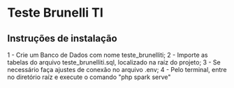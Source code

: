 # Teste Brunelli TI

## Instruções de instalação

1 - Crie um Banco de Dados com nome teste_brunelliti;
2 - Importe as tabelas do arquivo teste_brunelliti.sql, localizado na raíz do projeto;
3 - Se necessário faça ajustes de conexão no arquivo .env;
4 - Pelo terminal, entre no diretório raíz e execute o comando "php spark serve"